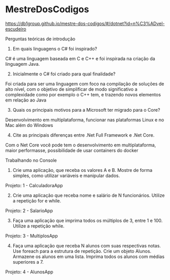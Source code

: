 # MestreDosCodigos
https://db1group.github.io/mestre-dos-codigos/#/dotnet?id=n%C3%ADvel-escudeiro

Perguntas teóricas de introdução

1) Em quais linguagens o C# foi inspirado?  

C# é uma linguagem baseada em C e C++ e foi inspirada na criação da linguagem Java.

2) Inicialmente o C# foi criado para qual finalidade?

Foi criada para ser uma linguagem com foco na compilação de soluções de alto nível, com o objetivo de simplificar de modo significativo a complexidade como por exemplo o C++ tem, e trazendo novos elementos em relação ao Java

3) Quais os principais motivos para a Microsoft ter migrado para o Core?

Desenvolvimento em multiplataforma, funcionar nas plataformas Linux e no Mac além do Windows

4) Cite as principais diferenças entre .Net Full Framework e .Net Core.

Com o Net Core você pode tem o desenvolvimento em multiplataforma, maior performasse, possibilidade de usar containers do docker

Trabalhando no Console

1) Crie uma aplicação, que receba os valores A e B. Mostre de forma simples, como utilizar variáveis e manipular dados.

Projeto: 1 - CalculadoraApp

2) Crie uma aplicação que receba nome e salário de N funcionários. Utilize a repetição for e while.

Projeto: 2 - SalarioApp

3) Faça uma aplicação que imprima todos os múltiplos de 3, entre 1 e 100. Utilize a repetição while.

Projeto: 3 - MultiplosApp

4) Faça uma aplicação que receba N alunos com suas respectivas notas. Use foreach para a estrutura de repetição.
Crie um objeto Alunos.
Armazene os alunos em uma lista.
Imprima todos os alunos com médias superiores a 7.

Projeto: 4 - AlunosApp
